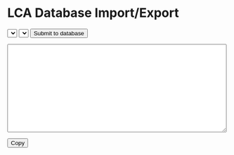 #  LCA Database Import/Export

<select id="company-dropdown"></select>
<select id="workorder-dropdown"></select>
<button id="submit-db">Submit to database</button>

<textarea id="tsv-data" class="editBoxes" type="textarea" cols="30" rows="5" wrap="hard"> </textarea>

<button id="btn-copy">Copy</button>

<style>

.editBoxes {
  color: var (--clrText);
  white-space: nowrap;  overflow: auto;
  width: 99%;
  height: 200px;
  min-width: 40%;
  max-width: 99%;
  min-height: 50px;
  resize: vertical;
  -webkit-box-sizing: border-box;
  /* Safari/Chrome, other WebKit */
  -moz-box-sizing: border-box;
  /* Firefox, other Gecko */
  box-sizing: border-box;
  /* Opera/IE 8+ */
}

button { opacity: 1; }

</style>

<script>
poc2go.dom['btn-copy'].addEventListener("click", (evt) => {
  var copyText = poc2go.dom['tsv-data'];
  copyText.select();
  copyText.setSelectionRange(0, 99999); /*For mobile devices*/
  document.execCommand("copy");
  poc2go.dom['btn-copy'].innerHTML = 'Copied!';
  setTimeout(()=> {
    poc2go.dom['btn-copy'].innerHTML = 'Copy';
    copyText.setSelectionRange(0,0);
  }, 1000);
})

poc2go.dom['tsv-data'].addEventListener("paste", (evt) => {
  var copyText = poc2go.dom['tsv-data'];
  copyText.select();
  copyText.setSelectionRange(0, 99999); /*For mobile devices*/
}, true);

poc2go.dom['company-dropdown'].addEventListener("change", (evt) => {
  changeCompany(evt.target.value);
}, false);

poc2go.dom['workorder-dropdown'].addEventListener("change", (evt) => {
  changeWorkorder(evt.target.value);
}, false);


poc2go.dom['submit-db'].addEventListener('click', (event) => {
let value = poc2go.dom['tsv-data'].value;
  postText(`${poc2go.config.lca.db}/sheet/update`, value)
  .then(txt => poc2go.dom['tsv-data'].value = txt)
}, false);

async function postText(url, data = '') {
  // Default options are marked with *
  const response = await fetch(url, {
    method: 'POST', // *GET, POST, PUT, DELETE, etc.
    mode: 'cors', // no-cors, *cors, same-origin
    cache: 'no-cache', // *default, no-cache, reload, force-cache, only-if-cached
    credentials: 'same-origin', // include, *same-origin, omit
    headers: {
      'Content-Type': 'text/plain'
      // 'Content-Type': 'application/json'
      // 'Content-Type': 'application/x-www-form-urlencoded',
    },
    redirect: 'follow', // manual, *follow, error
    referrerPolicy: 'no-referrer', // no-referrer, *no-referrer-when-downgrade, origin, origin-when-cross-origin, same-origin, strict-origin, strict-origin-when-cross-origin, unsafe-url
    body: data // body data type must match "Content-Type" header
  });
  return response.text();//.json(); // parses JSON response into native JavaScript objects
}

// --------


const listAllCompanies = () => {
poc2go.fetch.json(`${poc2go.config.lca.db}/list/company`)
.then(data => {
  let options = [`<option value="workorders">(select company or workorder)</option>`];
  for (const item of data) {
    options.push(`<option value="${item._id}">${item.name}</option>`);
  }
  poc2go.dom['company-dropdown'].innerHTML = options.join('\n');
})
}

const listAllAircraft = () => {
poc2go.fetch.json(`${poc2go.config.lca.db}/list/aircraft`)
  .then(data => {
  let options = [`<option value="none">(Not selected)</option>`];
  for (const item of data) {
    options.push(`<option value="${item._id}">${item.name}</option>`);
  }
  poc2go.dom['aircraft-dropdown'].innerHTML = options.join('\n');
})
}

const listAllWorkorders = () => {
poc2go.fetch.json(`${poc2go.config.lca.db}/list/workorder`)
  .then(data => {
  let options = [`<option value="companies">(company)</option>`];
  for (const item of data) {
    options.push(`<option value="${item._id}">${item.name}</option>`);
  }
  poc2go.dom['workorder-dropdown'].innerHTML = options.join('\n');
})
}

const changeCompany = (value) => {
  if (value === 'workorders') {
    poc2go.dom['tsv-data'].value = '';
    return listAllWorkorders();
  }
  poc2go.fetch.text(`${poc2go.config.lca.db}/sheet/company/${value}`)
  .then((content) => {
  console.log('company value', value);
    poc2go.dom['tsv-data'].value = content;
    let options = [`<option value="companies">(company)</option>`];
    let lines = content.split('\n');
    for (const line of lines) {
      let fields = line.split('\t');
      if (fields[2] === 'workorder') {
      options.push(`<option value="${fields[1]}">${fields[3]}</option>`);
	  }
	}
	poc2go.dom['workorder-dropdown'].innerHTML = options.join('\n');
  })
}

const changeWorkorder = (value) => {
  if (value === 'companies') {
    changeCompany(poc2go.dom['company-dropdown'].value);
    return;	
  }
  poc2go.fetch.text(`${poc2go.config.lca.db}/sheet/workorder/${value}`)
  .then((content) => {
    poc2go.dom['tsv-data'].value = content;
  })
}

listAllCompanies();
//listAllAircraft();
listAllWorkorders();

</script>


